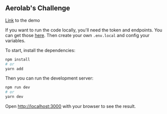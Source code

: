 ## Aerolab's Challenge

[Link](https://emiacerbi-aerolab-challenge.vercel.app/) to the demo

If you want to run the code locally, you'll need the token and endpoints. You can get those [here](https://aerolab.us/coding-challenge). Then create your own ```.env.local``` and config your variables.

To start, install the dependencies:

```bash
npm install
# or
yarn add
```

Then you can run the development server:

```bash
npm run dev
# or
yarn dev
```

Open [http://localhost:3000](http://localhost:3000) with your browser to see the result.
